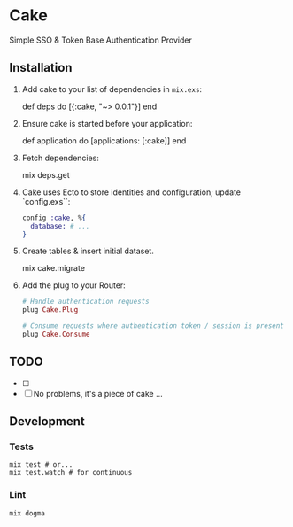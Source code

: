 # Cake

Simple SSO & Token Base Authentication Provider

## Installation

  1. Add cake to your list of dependencies in `mix.exs`:

        def deps do
          [{:cake, "~> 0.0.1"}]
        end

  1. Ensure cake is started before your application:

        def application do
          [applications: [:cake]]
        end
        
  1. Fetch dependencies:
  
        mix deps.get
        
  1. Cake uses Ecto to store identities and configuration; update `config.exs``:
  
        ```elixir
        config :cake, %{
          database: # ...
        }
        ```
  
  1. Create tables & insert initial dataset.
        
        mix cake.migrate

  1. Add the plug to your Router:
  
        ```elixir
        # Handle authentication requests
        plug Cake.Plug
        
        # Consume requests where authentication token / session is present
        plug Cake.Consume
        ```
        
## TODO

* [ ] 
* [ ] No problems, it's a piece of cake ...
  
## Development

### Tests

    mix test # or...
    mix test.watch # for continuous
    
### Lint

    mix dogma
